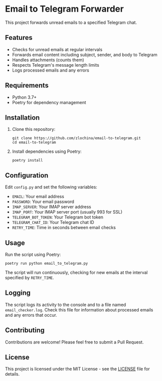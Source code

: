 # Email to Telegram Forwarder

This project forwards unread emails to a specified Telegram chat.

## Features

- Checks for unread emails at regular intervals
- Forwards email content including subject, sender, and body to Telegram
- Handles attachments (counts them)
- Respects Telegram's message length limits
- Logs processed emails and any errors

## Requirements

- Python 3.7+
- Poetry for dependency management

## Installation

1. Clone this repository:
   ```
   git clone https://github.com/zlochina/email-to-telegram.git
   cd email-to-telegram
   ```

2. Install dependencies using Poetry:
   ```
   poetry install
   ```

## Configuration

Edit `config.py` and set the following variables:

- `EMAIL`: Your email address
- `PASSWORD`: Your email password
- `IMAP_SERVER`: Your IMAP server address
- `IMAP_PORT`: Your IMAP server port (usually 993 for SSL)
- `TELEGRAM_BOT_TOKEN`: Your Telegram bot token
- `TELEGRAM_CHAT_ID`: Your Telegram chat ID
- `RETRY_TIME`: Time in seconds between email checks

## Usage

Run the script using Poetry:

```
poetry run python email_to_telegram.py
```

The script will run continuously, checking for new emails at the interval specified by `RETRY_TIME`.

## Logging

The script logs its activity to the console and to a file named `email_checker.log`. Check this file for information about processed emails and any errors that occur.

## Contributing

Contributions are welcome! Please feel free to submit a Pull Request.

## License

This project is licensed under the MIT License - see the [LICENSE](LICENSE) file for details.
